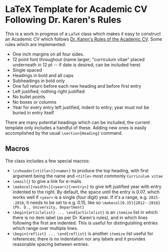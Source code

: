 # LaTeX Template for Academic CV Following Dr. Karen's Rules

This is a work in progress of a `LaTeX` class which makes it easy to construct an Academic CV which follows [Dr. Karen's Rules of the Academic CV](https://theprofessorisin.com/2016/08/19/dr-karens-rules-of-the-academic-cv/). Some rules which are implemented:

- One inch margins on all four sides.
- 12 point font throughout (name larger; "curriculum vitae" placed underneath in 12 pt -- if date is desired, can be included here)
- Single spaced
- Headings in bold and all caps
- Subheadings in bold only
- One full return before each new heading and before first entry
- Left justified; nothing right justified
- No bullet points
- No boxes or columns
- Year for every entry left justified, indent to entry; year must not be buried in entry itself

There are many potential headings which can be included, the current template only includes a handful of these. Adding new ones is easily accomplished by the usual `\section{Heading}` command. 

## Macros
The class includes a few special macros:

- `\cvheader[<title>]{<name>}` to produce the top heading, with first argument being the name and `<title>` most commonly `Curriculum vitae`
- `\email{}` to give a link for e-mails
- `\makecol[<width>]{<year>}{<entry>}` to give left justified year with entry indented to the right. By default, the space until the entry is 0.07, which works well if `<year>` is a single (four digit) year. If it's a range, e.g. `2015--2016`, it needs to be set to e.g. 0.15, like so `\makecol[0.15]{2012--2016}{Ph. D., University, Department}`
- `\begin{articlelist} ... \end{articlelist}` is an `itemize` list in which there is no item label (as per Dr. Karen's rules), and in which lines following the first are indented. This is useful for distinguishing entries which range over multiple lines.
- `\begin{reflist} ... \end{reflist}` is another `itemize` list useful for references; there is no indentation nor any labels and it provides reasonable spacing between entries.